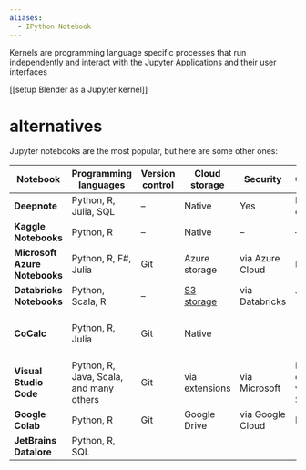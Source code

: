 ```yaml
---
aliases:
  - IPython Notebook
---
```

Kernels are programming language specific processes that run independently and interact with the Jupyter Applications and their user interfaces

[[setup Blender as a Jupyter  kernel]]
# alternatives
Jupyter notebooks are the most popular, but here are some other ones:

| Notebook                      | Programming languages                   | Version control | Cloud storage                                                                                                                                                                            | Security         | Collaboration                          | Other features                  |
| ----------------------------- | --------------------------------------- | --------------- | ---------------------------------------------------------------------------------------------------------------------------------------------------------------------------------------- | ---------------- | -------------------------------------- | ------------------------------- |
| **Deepnote**                  | Python, R, Julia, SQL                   | –               | Native                                                                                                                                                                                   | Yes              | Real-time collaboration                |                                 |
| **Kaggle Notebooks**          | Python, R                               | –               | Native                                                                                                                                                                                   | –                | –                                      |                                 |
| **Microsoft Azure Notebooks** | Python, R, F#, Julia                    | Git             | Azure storage                                                                                                                                                                            | via Azure Cloud  | No                                     |                                 |
| **Databricks Notebooks**      | Python, Scala, R                        | –               | [S3 storage](https://docs.databricks.com/en/administration-guide/workspace/settings/notebook-results.html#:~:text=Notebook%20results%20are%20stored%20in,area%20of%20the%20DBFS%20root.) | via Databricks   | Yes                                    |                                 |
| **CoCalc**                    | Python, R, Julia                        | Git             | Native                                                                                                                                                                                   |                  |                                        | LaTeX, computer algebra systems |
| **Visual Studio Code**        | Python, R, Java, Scala, and many others | Git             | via extensions                                                                                                                                                                           | via Microsoft    | Real-time collaboration via Live Share | Code debugging                  |
| **Google Colab**              | Python, R                               | Git             | Google Drive                                                                                                                                                                             | via Google Cloud | No real-time                           |                                 |
| **JetBrains Datalore**        | Python, R, SQL                          |                 |                                                                                                                                                                                          |                  |                                        |                                 |

